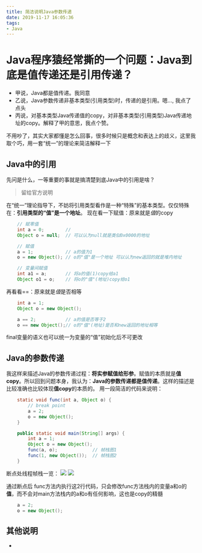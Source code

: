 ```yaml
---
title: 简洁说明Java参数传递
date: 2019-11-17 16:05:36
tags: 
- Java
---
```


# Java程序猿经常撕的一个问题：Java到底是值传递还是引用传递？ 
* 甲说，Java都是值传递。我同意
* 乙说，Java参数传递非基本类型(引用类型)时，传递的是引用。嗯..., 我点了点头
* 丙说，对基本类型Java传递值的copy，对非基本类型(引用类型)Java传递地址的copy。解释了甲的意思，我点个赞。 

不用吵了，其实大家都懂是怎么回事，很多时候只是概念和表达上的歧义，这里我取个巧，用一套“统一”的理论来简洁解释一下 

## Java中的引用
先问是什么，一等重要的事就是搞清楚到底Java中的引用是啥？
> 留给官方说明  

<!-- 这里放一张栈堆图 -->

在“统一”理论指导下，不妨将引用类型看作是一种“特殊”的基本类型。仅仅特殊在：**引用类型的“值”是一个地址**。
现在看一下赋值：原来就是*值*的copy
```java
    // 赋零值
    int a = 0;        // 
    Object o = null;  // 可以认为null就是类似0x0000的地址

    // 赋值
    a = 1;            // a的值为1
    o = new Object(); // o的"值"是一个地址 可以认为new返回的就是堆内地址

    // 变量间赋值
    int a1 = a;       // 将a的值(1)copy给a1
    Object o1 = o;    // 将o的"值"(地址)copy给o1
```
再看看==：原来就是*值*是否相等
```java
    int a = 1;
    Object o = new Object();

    a == 2;           // a的值是否等于2
    o == new Object();// o的"值"(地址)是否和new返回的地址相等
```
final变量的语义也可以统一为变量的“值”初始化后不可更改

## Java的参数传递
我这样来描述Java的参数传递过程：**将实参赋值给形参**。赋值的本质就是**值copy**。所以回到问题本身，我认为：**Java的参数传递都是值传递**。这样的描述是比较准确也比较体现**值copy**的本质的。 
用一段简洁的代码来说明：
```java
    static void func(int a, Object o) {
        // break point
        a = 2;
        o = new Object();
    }

    public static void main(String[] args) {
        int a = 1;
        Object o = new Object();
        func(a, o);             // 帧栈图1
        func(1, new Object());  // 帧栈图2
    }
```
断点处线程帧栈一览：
![](/blog/images/javaargpass1.jpg)
![](/blog/images/javaargpass2.jpg) 

通过断点后 func方法内执行这2行代码，只会修改func方法栈内的变量a和o的**值**，而不会对main方法栈内的a和o有任何影响，这也是copy的精髓
```java
    a = 2;
    o = new Object();
```

## 其他说明
* 
